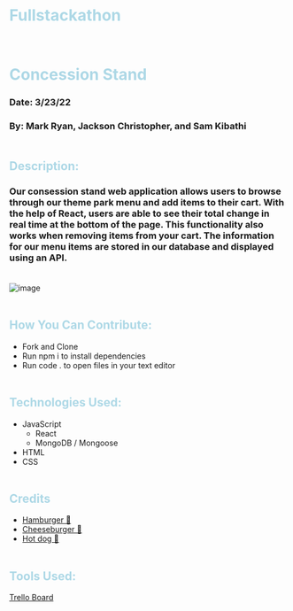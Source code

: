 
# <span style="color: lightblue;">Fullstackathon</span> <br /> <br /> 

# <span style="color: lightblue;">Concession Stand</span> <br /> 

### Date: 3/23/22<br /> 
### By: Mark Ryan, Jackson Christopher, and Sam Kibathi<br /> <br /> 

## <span style="color: lightblue;">Description:</span><br /> 
### Our consession stand web application allows users to browse through our theme park menu and add items to their cart. With the help of React, users are able to see their total change in real time at the bottom of the page. This functionality also works when removing items from your cart. The information for our menu items are stored in our database and displayed using an API. <br /> <br /> 

![image](https://png.pngtree.com/png-vector/20190130/ourlarge/pngtree-cute-minimalist-creative-cartoon-hamburger-png-image_611163.jpg) <br /><br />

## <span style="color: lightblue;">How You Can Contribute:</span><br /> 
* Fork and Clone
* Run npm i to install dependencies
* Run code . to open files in your text editor<br /> <br /> 

## <span style="color: lightblue;">Technologies Used:</span><br /> 
* JavaScript
  * React
  * MongoDB / Mongoose
* HTML
* CSS <br /> <br /> 

## <span style="color: lightblue;">Credits</span> 
* [Hamburger 🍔](https://upload.wikimedia.org/wikipedia/commons/4/47/Hamburger_%28black_bg%29.jpg)
* [Cheeseburger 🍔](https://assets.myfoodandfamily.com/adaptivemedia/rendition/195370-3000x2000.jpg?id=093000b4880e99e6cd87fa511235a789145c5a0a&ht=650&wd=1004&version=1&clid=pim)
* [Hot dog 🌭](https://upload.wikimedia.org/wikipedia/commons/b/b1/Hot_dog_with_mustard.png) <br /> <br /> 
  
## <span style="color: lightblue;">Tools Used:</span>

[Trello Board](https://trello.com/b/M47eArYK/full-stackathon)


